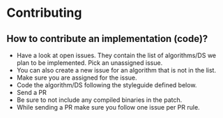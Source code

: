 # Contributing
## How to contribute an implementation (code)?
* Have a look at open issues. They contain the list of algorithms/DS we plan to be implemented. Pick an unassigned issue.
* You can also create a new issue for an algorithm that is not in the list.
* Make sure you are assigned for the issue.
* Code the algorithm/DS following the styleguide defined below.
* Send a PR
* Be sure to not include any compiled binaries in the patch.
* While sending a PR make sure you follow one issue per PR rule.
